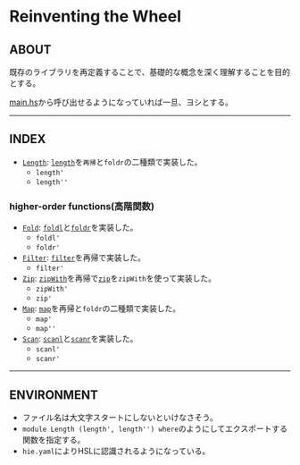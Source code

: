 # Reinventing the Wheel

## ABOUT

既存のライブラリを再定義することで、基礎的な概念を深く理解することを目的とする。

[main.hs](./main.hs)から呼び出せるようになっていれば一旦、ヨシとする。

---

## INDEX

- [`Length`](./Length.hs): [`length`](https://hackage.haskell.org/package/base-4.19.1.0/docs/Prelude.html#v:length)を`再帰`と`foldr`の二種類で実装した。
  - `length'`
  - `length''`

### higher-order functions(高階関数)

- [`Fold`](./Fold.hs): [`foldl`](https://hackage.haskell.org/package/base-4.19.1.0/docs/Prelude.html#v:foldl)と[`foldr`](https://hackage.haskell.org/package/base-4.19.1.0/docs/Prelude.html#v:foldr)を実装した。
  - `foldl'`
  - `foldr'`
- [`Filter`](./Filter.hs): [`filter`](https://hackage.haskell.org/package/base-4.19.1.0/docs/Prelude.html#v:filter)を再帰で実装した。
  - `filter'`
- [`Zip`](./Zip.hs): [`zipWith`](https://hackage.haskell.org/package/base-4.19.1.0/docs/Prelude.html#v:zipWith)を再帰で[`zip`](https://hackage.haskell.org/package/base-4.19.1.0/docs/Prelude.html#v:zip)を`zipWith`を使って実装した。
  - `zipWith'`
  - `zip'`
- [`Map`](./Map.hs): [`map`](https://hackage.haskell.org/package/base-4.19.1.0/docs/Prelude.html#v:map)を再帰と`foldr`の二種類で実装した。
  - `map'`
  - `map''`
- [`Scan`](./Scan.hs): [`scanl`](https://hackage.haskell.org/package/base-4.19.1.0/docs/Prelude.html#v:scanl)と[`scanr`](https://hackage.haskell.org/package/base-4.19.1.0/docs/Prelude.html#v:scanr)を実装した。
  - `scanl'`
  - `scanr'`

---

## ENVIRONMENT

- ファイル名は大文字スタートにしないといけなさそう。
- `module Length (length', length'') where`のようにしてエクスポートする関数を指定する。
- `hie.yaml`によりHSLに認識されるようになっている。
